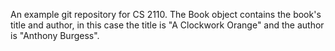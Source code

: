 An example git repository for CS 2110.
The Book object contains the book's title and author, in this case the title is "A Clockwork Orange" and the author is "Anthony Burgess".
